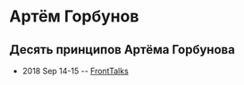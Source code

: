 # Артём Горбунов

## Десять принципов Артёма Горбунова
- 2018 Sep 14-15 -- [FrontTalks](https://events.yandex.ru/lib/talks/6401/)    
